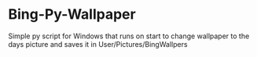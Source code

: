 # Bing-Py-Wallpaper
Simple py script for Windows that runs on start to change wallpaper to the days picture and saves it in User/Pictures/BingWallpers
